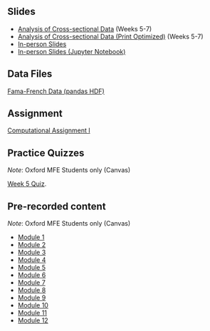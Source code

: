 <!--
.. title: Financial Econometrics I: Week 5
.. slug: michaelmas-term-5
.. date: 2020-01-27 17:51:04 UTC
.. tags: teaching, mfe
.. category: teaching 
.. link: 
.. description: Teaching resources for MFE Financial Econometrics I Week 5
.. type: text
.. jumbotron_color: #002147
.. jumbotron_light: True
.. jumbotron: MFE Financial Econometrics I: Week 5
.. jumbotron_text: Teaching material from Week 5.
-->

## Slides

* [Analysis of Cross-sectional Data](/files/teaching/mfe/slides/cross-section-slides-2020-2021.pdf) (Weeks 5-7)
* [Analysis of Cross-sectional Data (Print Optimized)](/files/teaching/mfe/slides/cross-section-slides-2020-2021-print.pdf) (Weeks 5-7)
* [In-person Slides](/files/teaching/mfe/slides/cross-section-slides-2020-2021.html)
* [In-person Slides (Jupyter Notebook)](/files/teaching/mfe/slides/cross-section-slides-2020-2021.ipynb)

## Data Files

[Fama-French Data (pandas HDF)](/files/teaching/mfe/data/fama-french-data.h5)

## Assignment

[Computational Assignment I](/files/teaching/mfe/assignments/mfe-fe-computational-cxercise-1-2020-2021.pdf)

## Practice Quizzes

*Note*: Oxford MFE Students only (Canvas)

[Week 5 Quiz](https://canvas.sbs.ox.ac.uk/courses/1731/quizzes/1986). 

## Pre-recorded content

*Note*: Oxford MFE Students only (Canvas)

* [Module 1](https://ox.cloud.panopto.eu/Panopto/Pages/Viewer.aspx?id=438e29ca-6e14-4a74-920e-ac6d017f58ee)
* [Module 2](https://ox.cloud.panopto.eu/Panopto/Pages/Viewer.aspx?id=e6c54f2f-d9eb-471a-ad34-ac6d017f6229)
* [Module 3](https://ox.cloud.panopto.eu/Panopto/Pages/Viewer.aspx?id=a778da91-67b0-49fd-a3e6-ac6d017f6823)
* [Module 4](https://ox.cloud.panopto.eu/Panopto/Pages/Viewer.aspx?id=e3da4488-6a4e-4bda-a067-ac6d017f6f4a)
* [Module 5](https://ox.cloud.panopto.eu/Panopto/Pages/Viewer.aspx?id=3b0729a1-c6c2-4d70-a853-ac6e00035685)
* [Module 6](https://ox.cloud.panopto.eu/Panopto/Pages/Viewer.aspx?id=7248d227-e8a2-4d27-925e-ac6e002695a0)
* [Module 7](https://ox.cloud.panopto.eu/Panopto/Pages/Viewer.aspx?id=75214473-e224-47f7-bcaa-ac6e01139284)
* [Module 8](https://ox.cloud.panopto.eu/Panopto/Pages/Viewer.aspx?id=135fd2f2-72e2-4139-b522-ac6e018a94b2)
* [Module 9](https://ox.cloud.panopto.eu/Panopto/Pages/Viewer.aspx?id=ea075486-23aa-4a7a-b80c-ac6f00128697)
* [Module 10](https://ox.cloud.panopto.eu/Panopto/Pages/Viewer.aspx?id=1143f9ac-0778-47c0-a054-ac6f0182fa29)
* [Module 11](https://ox.cloud.panopto.eu/Panopto/Pages/Viewer.aspx?id=43738ae8-8a9e-4738-a026-ac6f018304ff)
* [Module 12](https://ox.cloud.panopto.eu/Panopto/Pages/Viewer.aspx?id=29a24da7-4579-4d15-a2f8-ac70012034e3)

